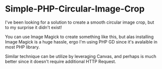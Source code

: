 Simple-PHP-Circular-Image-Crop
==============================

I've been looking for a solution to create a smooth circular image crop, but to my surprise it didn't exist!

You can use Image Magick to create something like this, but alas installing Image Magick is a huge hassle, ergo I'm using PHP GD since it's avalaible in most PHP library.

Similar technique can be utilize by leveraging Canvas, and perhaps is much better since it doesn't require additional HTTP Request.



